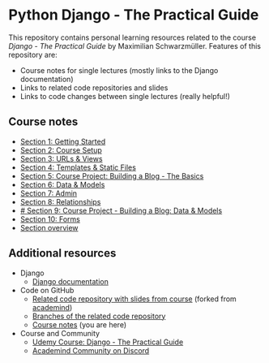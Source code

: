 # Python Django - The Practical Guide

This repository contains personal learning resources related to the course *Django - The Practical Guide* by Maximilian Schwarzmüller.
Features of this repository are:

- Course notes for single lectures (mostly links to the Django documentation)
- Links to related code repositories and slides
- Links to code changes between single lectures (really helpful!)

## Course notes

- [Section 1: Getting Started](Section-1-Getting-Started.md)
- [Section 2: Course Setup](Section-2-Course-Setup.md)
- [Section 3: URLs & Views
](Section-3-URLs-Views.md)
- [Section 4: Templates & Static Files](Section-4-Templates-Static-Files.md)
- [Section 5: Course Project: Building a Blog - The Basics](Section-5-Course-Project-Building-a-Blog-The-Basics.md)
- [Section 6: Data & Models](Section-6-Data-Models.md)
- [Section 7: Admin](Section-7-Admin.md)
- [Section 8: Relationships](Section-8-Relationships.md)
- [# Section 9: Course Project - Building a Blog: Data & Models](Section-9-Course-Project-Building-a-Blog-Data-Models.md)
- [Section 10: Forms](Section-10-Forms.md)
- [Section overview](Sections.md)

## Additional resources

- Django
	- [Django documentation](https://docs.djangoproject.com/)
- Code on GitHub
	- [Related code repository with slides from course](https://github.com/adibaba/django-practical-guide-course-code) (forked from [academind](https://github.com/academind/django-practical-guide-course-code))
	- [Branches of the related code repository](https://github.com/adibaba/django-practical-guide-course-code/branches/all)
	- [Course notes](https://github.com/adibaba/Python-Django-The-Practical-Guide#readme) (you are here)
- Course and Community
	- [Udemy Course: Django - The Practical Guide](https://udemy.com/course/python-django-the-practical-guide/)
	- [Academind Community on Discord](https://academind.com/community/)